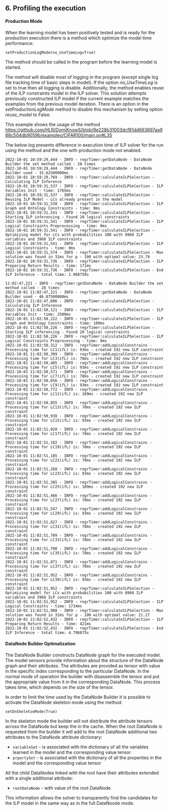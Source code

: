 ## 6. Profiling the execution


#### Production Mode
When the learning model has been positively tested and is ready for the production execution there is a method which optimize the model time performance:

`setProductionLogMode(no_UseTimeLog=True)`

The method should be called in the program before the learning model is started.

The method will disable most of logging in the program (except single log file tracking time of basic steps in model). If the option *no_UseTimeLog* is set to true then all logging is disable.
Additionally, the method enables reuse of the ILP constraints model in the ILP solver. This solution attempts  previously constructed ILP model if the current example matches the examples from the previous model iteration. There is an option in the *setProductionLogMode* method to disable this mechanism by setting option *reuse_model* to False.

This example shows the usage of the method https://github.com/HLR/DomiKnowS/blob/9e228b31003dcf81dd663697aa988c504db9059b/examples/CIFAR100/main.py#L35

The below log presents difference in execution time of ILP solver for the run using the method and the one with production mode not enabled.

```
2022-10-01 10:59:29,444 - INFO - regrTimer:getDataNode - DataNode Builder the set method called - 28 times
2022-10-01 10:59:29,444 - INFO - regrTimer:getDataNode - DataNode Builder used - 15.62500000ms
2022-10-01 10:59:29,769 - INFO - regrTimer:calculateILPSelection - Calculating ILP Inference 
2022-10-01 10:59:31,537 - INFO - regrTimer:calculateILPSelection - ILP Variables Init - time: 1765ms
2022-10-01 10:59:31,537 - INFO - regrTimer:calculateILPSelection - Reusing ILP Model - LCs already present in the model
2022-10-01 10:59:31,538 - INFO - regrTimer:calculateILPSelection - ILP Graph and Ontology Constraints - time: 0ms
2022-10-01 10:59:31,541 - INFO - regrTimer:calculateILPSelection - Starting ILP inferencing - Found 20 logical constraints
2022-10-01 10:59:31,541 - INFO - regrTimer:calculateILPSelection - ILP Logical Constraints Preprocessing - time: 0ms
2022-10-01 10:59:31,541 - INFO - regrTimer:calculateILPSelection - Optimizing model for LCs with probabilities 100 with 8960 ILP variables and 3968 ILP constraints
2022-10-01 10:59:31,541 - INFO - regrTimer:calculateILPSelection - ILP Logical Constraints - time: 0ms
2022-10-01 10:59:31,574 - INFO - regrTimer:calculateILPSelection - Max solution was found in 31ms for p - 100 with optimal value: 23.79
2022-10-01 10:59:31,736 - INFO - regrTimer:calculateILPSelection - ILP Preparing Return Results - time: 171ms
2022-10-01 10:59:31,736 - INFO - regrTimer:calculateILPSelection - End ILP Inference - total time: 1.968750s
```

```
11:02:47,221 - INFO - regrTimer:getDataNode - DataNode Builder the set method called - 28 times
2022-10-01 11:02:47,221 - INFO - regrTimer:getDataNode - DataNode Builder used - 46.87500000ms
2022-10-01 11:02:47,606 - INFO - regrTimer:calculateILPSelection - Calculating ILP Inference 
2022-10-01 11:02:50,121 - INFO - regrTimer:calculateILPSelection - ILP Variables Init - time: 2500ms
2022-10-01 11:02:50,222 - INFO - regrTimer:calculateILPSelection - ILP Graph and Ontology Constraints - time: 109ms
2022-10-01 11:02:50,226 - INFO - regrTimer:calculateILPSelection - Starting ILP inferencing - Found 20 logical constraints
2022-10-01 11:02:50,226 - INFO - regrTimer:calculateILPSelection - ILP Logical Constraints Preprocessing - time: 0ms
2022-10-01 11:02:50,312 - INFO - regrTimer:addLogicalConstrains - Processing time for LC1(ifL) is: 93ms - created 192 new ILP constraint
2022-10-01 11:02:50,399 - INFO - regrTimer:addLogicalConstrains - Processing time for LC3(ifL) is: 78ms - created 192 new ILP constraint
2022-10-01 11:02:50,485 - INFO - regrTimer:addLogicalConstrains - Processing time for LC5(ifL) is: 93ms - created 192 new ILP constraint
2022-10-01 11:02:50,571 - INFO - regrTimer:addLogicalConstrains - Processing time for LC7(ifL) is: 78ms - created 192 new ILP constraint
2022-10-01 11:02:50,656 - INFO - regrTimer:addLogicalConstrains - Processing time for LC9(ifL) is: 93ms - created 192 new ILP constraint
2022-10-01 11:02:50,772 - INFO - regrTimer:addLogicalConstrains - Processing time for LC11(ifL) is: 109ms - created 192 new ILP constraint
2022-10-01 11:02:50,855 - INFO - regrTimer:addLogicalConstrains - Processing time for LC13(ifL) is: 78ms - created 192 new ILP constraint
2022-10-01 11:02:50,938 - INFO - regrTimer:addLogicalConstrains - Processing time for LC15(ifL) is: 93ms - created 192 new ILP constraint
2022-10-01 11:02:51,020 - INFO - regrTimer:addLogicalConstrains - Processing time for LC17(ifL) is: 78ms - created 192 new ILP constraint
2022-10-01 11:02:51,102 - INFO - regrTimer:addLogicalConstrains - Processing time for LC19(ifL) is: 78ms - created 192 new ILP constraint
2022-10-01 11:02:51,185 - INFO - regrTimer:addLogicalConstrains - Processing time for LC21(ifL) is: 78ms - created 192 new ILP constraint
2022-10-01 11:02:51,268 - INFO - regrTimer:addLogicalConstrains - Processing time for LC23(ifL) is: 93ms - created 192 new ILP constraint
2022-10-01 11:02:51,385 - INFO - regrTimer:addLogicalConstrains - Processing time for LC25(ifL) is: 109ms - created 192 new ILP constraint
2022-10-01 11:02:51,466 - INFO - regrTimer:addLogicalConstrains - Processing time for LC27(ifL) is: 78ms - created 192 new ILP constraint
2022-10-01 11:02:51,547 - INFO - regrTimer:addLogicalConstrains - Processing time for LC29(ifL) is: 93ms - created 192 new ILP constraint
2022-10-01 11:02:51,627 - INFO - regrTimer:addLogicalConstrains - Processing time for LC31(ifL) is: 78ms - created 192 new ILP constraint
2022-10-01 11:02:51,709 - INFO - regrTimer:addLogicalConstrains - Processing time for LC33(ifL) is: 78ms - created 192 new ILP constraint
2022-10-01 11:02:51,790 - INFO - regrTimer:addLogicalConstrains - Processing time for LC35(ifL) is: 78ms - created 192 new ILP constraint
2022-10-01 11:02:51,871 - INFO - regrTimer:addLogicalConstrains - Processing time for LC37(ifL) is: 78ms - created 192 new ILP constraint
2022-10-01 11:02:51,952 - INFO - regrTimer:addLogicalConstrains - Processing time for LC39(ifL) is: 93ms - created 192 new ILP constraint
2022-10-01 11:02:51,952 - INFO - regrTimer:calculateILPSelection - Optimizing model for LCs with probabilities 100 with 8960 ILP variables and 3968 ILP constraints
2022-10-01 11:02:51,952 - INFO - regrTimer:calculateILPSelection - ILP Logical Constraints - time: 1734ms
2022-10-01 11:02:51,988 - INFO - regrTimer:calculateILPSelection - Max solution was found in 31ms for p - 100 with optimal value: 21.27
2022-10-01 11:02:52,432 - INFO - regrTimer:calculateILPSelection - ILP Preparing Return Results - time: 421ms
2022-10-01 11:02:52,432 - INFO - regrTimer:calculateILPSelection - End ILP Inference - total time: 4.796875s
```


#### DataNode Builder Optimalization

The DataNode Builder constructs DataNode graph for the executed model. The model sensors provide information about the structure of the DataNode graph and their attributes.
The attributes are provided as tensor with value in the specific index corresponding to the particular DataNode.
In the normal mode of operation the builder with disassemble the tensor and put the appropriate value from it in the corresponding DataNode.
This process takes time, which depends on the size of the tensor. 

In order to limit the time used by the DataNode Builder it is possible to activate the DataNode skeleton mode using the method:

`setDnSkeletonMode(True)`

In the skeleton mode the builder will not distribute the attribute tensors across the DataNode but keep the in the cache.
When the root DataNode is requested from the builder it will add to the root DataNode additional two attributes to the DataNode attribute dictionary:

- `variableSet` - is associated with the dictionary of all the variables learned in the model and the corresponding value tensor
- `prpertySet` - is associated with the dictionary of all the properties in the model and the corresponding value tensor

All the child DataNodes linked with the root have their attributes extended with a single additional attribute:

- `rootDataNode` - with value of the root DataNode

This information allows the solver to transparently find the candidates for the ILP model in the same way as in the full DataNoode mode.